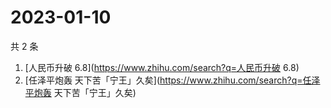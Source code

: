 # 2023-01-10

共 2 条

<!-- BEGIN ZHIHUSEARCH -->
<!-- 最后更新时间 Tue Jan 10 2023 15:08:41 GMT+0800 (China Standard Time) -->
1. [人民币升破 6.8](https://www.zhihu.com/search?q=人民币升破 6.8)
1. [任泽平炮轰 天下苦「宁王」久矣](https://www.zhihu.com/search?q=任泽平炮轰 天下苦「宁王」久矣)
<!-- END ZHIHUSEARCH -->
